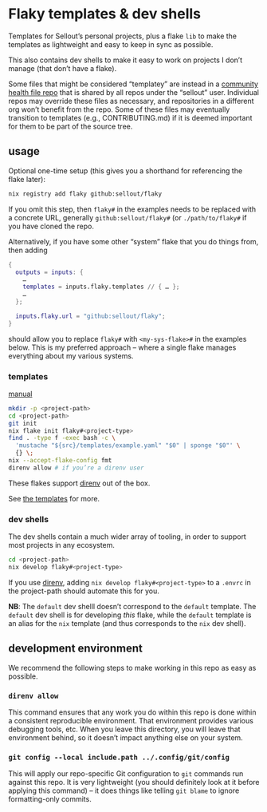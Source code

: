 # Flaky templates & dev shells

Templates for Sellout’s personal projects, plus a flake `lib` to make the templates as lightweight and easy to keep in sync as possible.

This also contains dev shells to make it easy to work on projects I don’t manage (that don’t have a flake).

Some files that might be considered “templatey” are instead in a [community health file repo](https://github.com/sellout/.github) that is shared by all repos under the “sellout” user. Individual repos may override these files as necessary, and repositories in a different org won’t benefit from the repo. Some of these files may eventually transition to templates (e.g., CONTRIBUTING.md) if it is deemed important for them to be part of the source tree.

## usage

Optional one-time setup (this gives you a shorthand for referencing the flake later):

```bash
nix registry add flaky github:sellout/flaky
```

If you omit this step, then `flaky#` in the examples needs to be replaced with a concrete URL, generally `github:sellout/flaky#` (or `./path/to/flaky#` if you have cloned the repo.

Alternatively, if you have some other “system” flake that you do things from, then adding

```nix
{
  outputs = inputs: {
    …
    templates = inputs.flaky.templates // { … };
    …
  };

  inputs.flaky.url = "github:sellout/flaky";
}
```

should allow you to replace `flaky#` with `<my-sys-flake>#` in the examples below. This is my preferred approach – where a single flake manages everything about my various systems.

### templates

[manual](https://nixos.org/manual/nix/stable/command-ref/new-cli/nix3-flake-init.html)

```bash
mkdir -p <project-path>
cd <project-path>
git init
nix flake init flaky#<project-type>
find . -type f -exec bash -c \
  'mustache "${src}/templates/example.yaml" "$0" | sponge "$0"' \
  {} \;
nix --accept-flake-config fmt
direnv allow # if you’re a direnv user
```

These flakes support [direnv](https://direnv.net/) out of the box.

See [the templates](./templates/README.md) for more.

### dev shells

The dev shells contain a much wider array of tooling, in order to support most projects in any ecosystem.

```bash
cd <project-path>
nix develop flaky#<project-type>
```

If you use [direnv](https://direnv.net/), adding `nix develop flaky#<project-type>` to a `.envrc` in the project-path should automate this for you.

**NB**: The `default` dev shelll doesn’t correspond to the `default` template. The `default` dev shell is for developing _this_ flake, while the `default` template is an alias for the `nix` template (and thus corresponds to the `nix` dev shell).

## development environment

We recommend the following steps to make working in this repo as easy as possible.

### `direnv allow`

This command ensures that any work you do within this repo is done within a consistent reproducible environment. That environment provides various debugging tools, etc. When you leave this directory, you will leave that environment behind, so it doesn’t impact anything else on your system.

### `git config --local include.path ../.config/git/config`

This will apply our repo-specific Git configuration to `git` commands run against this repo. It is very lightweight (you should definitely look at it before applying this command) – it does things like telling `git blame` to ignore formatting-only commits.
